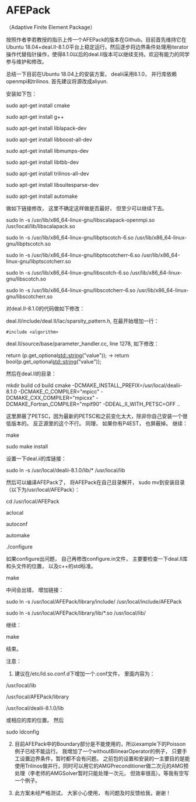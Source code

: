 # AFEPack
（Adaptive Finite Element Package）

按照作者李若教授的指示上传一个AFEPack的版本在Github。目前首先维持它在Ubuntu 18.04+deal.II-8.1.0平台上稳定运行。然后逐步将边界条件处理用iterator操作代替指针操作，使得8.1.0以后的deal.II版本可以继续支持。欢迎有能力的同学参与维护和修改。

总结一下目前在Ubuntu 18.04上的安装方案， dealii采用8.1.0， 并行库依赖openmpi和trilinos. 首先建议将源改成aliyun.

安装如下包：

sudo apt-get install cmake

sudo apt-get install g++

sudo apt-get install liblapack-dev

sudo apt-get install libboost-all-dev

sudo apt-get install libmumps-dev

sudo apt-get install libtbb-dev

sudo apt-get install trilinos-all-dev

sudo apt-get install libsuitesparse-dev

sudo apt-get install automake

做如下链接修改， 这里不确定这样做是否最好， 但至少可以继续下去。

sudo ln -s /usr/lib/x86_64-linux-gnu/libscalapack-openmpi.so /usr/local/lib/libscalapack.so

sudo ln -s /usr/lib/x86_64-linux-gnu/libptscotch-6.so /usr/lib/x86_64-linux-gnu/libptscotch.so

sudo ln -s /usr/lib/x86_64-linux-gnu/libptscotcherr-6.so /usr/lib/x86_64-linux-gnu/libptscotcherr.so

sudo ln -s /usr/lib/x86_64-linux-gnu/libscotch-6.so /usr/lib/x86_64-linux-gnu/libscotch.so

sudo ln -s /usr/lib/x86_64-linux-gnu/libscotcherr-6.so /usr/lib/x86_64-linux-gnu/libscotcherr.so

对deal.II-8.1.0的代码做如下修改：

deal.II/include/deal.II/lac/sparsity_pattern.h, 在最开始增加一行：

`#include <algorithm>`

deal.II/source/base/parameter_handler.cc, line 1278, 如下修改：

return (p.get_optional<std::string>("value")); -> return bool(p.get_optional<std::string>("value"));

然后在deal.II的目录：

mkdir build
cd build
cmake -DCMAKE_INSTALL_PREFIX=/usr/local/dealii-8.1.0 -DCMAKE_C_COMPILER="mpicc" -DCMAKE_CXX_COMPILER="mpicxx" -DCMAKE_Fortran_COMPILER="mpif90" -DDEAL_II_WITH_PETSC=OFF ..

这里屏蔽了PETSC，因为最新的PETSC和之前变化太大，除非你自己安装一个很低版本的。 反正源里的这个不行。 同理， 如果你有P4EST， 也屏蔽掉。 继续：

make

sudo make install

设置一下deal.ii的库链接：

sudo ln -s /usr/local/dealii-8.1.0/lib/* /usr/local/lib

然后可以编译AFEPack了， 将AFEPack在自己目录解开， sudo mv到安装目录（以下为/usr/local/AFEPack）：

cd /usr/local/AFEPack

aclocal

autoconf

automake

./configure

如果configure出问题， 自己再修改configure.in文件， 主要要检查一下deal.II库和头文件的位置， 以及c++的std标准。

make

中间会出错， 增加链接：

sudo ln -s /usr/local/AFEPack/library/include/ /usr/local/include/AFEPack

sudo ln -s /usr/local/AFEPack/library/lib/*.so /usr/local/lib/

继续：

make

结束。

注意： 

1. 建议在/etc/ld.so.conf.d下增加一个.conf文件， 里面内容为：

/usr/local/lib

/usr/local/AFEPack/library

/usr/local/dealii-8.1.0/lib

或相应的库的位置。 然后

sudo ldconfig

2. 目前AFEPack中的Boundary部分是不能使用的，所以example下的Poisson例子已经不能运行。 我增加了一个withoutBilinearOperator的例子， 只要手工设置边界条件，暂时都不会有问题。 之前包的设置和安装的一主要目的是能使用Trilinos做并行，同时可以用它的AMGPreconditioner做二次元的AMG预处理（李老师的AMGSolver暂时只能处理一次元， 但效率很高）。等我有空写一个例子。

3. 此方案未经严格测试， 大家小心使用， 有问题及时反馈给我，谢谢！
